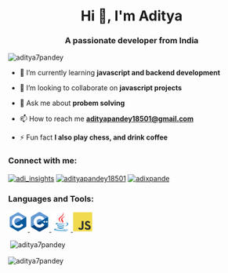 <h1 align="center">Hi 👋, I'm Aditya</h1>
<h3 align="center">A passionate developer from India</h3>

<p align="left"> <img src="https://komarev.com/ghpvc/?username=aditya7pandey&label=Profile%20views&color=0e75b6&style=flat" alt="aditya7pandey" /> </p>

- 🌱 I’m currently learning **javascript and backend development**

- 👯 I’m looking to collaborate on **javascript projects**

- 💬 Ask me about **probem solving**

- 📫 How to reach me **adityapandey18501@gmail.com**

- ⚡ Fun fact **I also play chess, and drink coffee**

<h3 align="left">Connect with me:</h3>
<p align="left">
<a href="https://twitter.com/adi_insights" target="blank"><img align="center" src="https://raw.githubusercontent.com/rahuldkjain/github-profile-readme-generator/master/src/images/icons/Social/twitter.svg" alt="adi_insights" height="30" width="40" /></a>
<a href="https://www.leetcode.com/adityapandey18501" target="blank"><img align="center" src="https://raw.githubusercontent.com/rahuldkjain/github-profile-readme-generator/master/src/images/icons/Social/leet-code.svg" alt="adityapandey18501" height="30" width="40" /></a>
<a href="https://auth.geeksforgeeks.org/user/adixpande" target="blank"><img align="center" src="https://raw.githubusercontent.com/rahuldkjain/github-profile-readme-generator/master/src/images/icons/Social/geeks-for-geeks.svg" alt="adixpande" height="30" width="40" /></a>
</p>

<h3 align="left">Languages and Tools:</h3>
<p align="left"> <a href="https://www.cprogramming.com/" target="_blank" rel="noreferrer"> <img src="https://raw.githubusercontent.com/devicons/devicon/master/icons/c/c-original.svg" alt="c" width="40" height="40"/> </a> <a href="https://www.w3schools.com/cpp/" target="_blank" rel="noreferrer"> <img src="https://raw.githubusercontent.com/devicons/devicon/master/icons/cplusplus/cplusplus-original.svg" alt="cplusplus" width="40" height="40"/> </a> <a href="https://www.java.com" target="_blank" rel="noreferrer"> <img src="https://raw.githubusercontent.com/devicons/devicon/master/icons/java/java-original.svg" alt="java" width="40" height="40"/> </a> <a href="https://developer.mozilla.org/en-US/docs/Web/JavaScript" target="_blank" rel="noreferrer"> <img src="https://raw.githubusercontent.com/devicons/devicon/master/icons/javascript/javascript-original.svg" alt="javascript" width="40" height="40"/> </a> </p>

<p>&nbsp;<img align="center" src="https://github-readme-stats.vercel.app/api?username=aditya7pandey&show_icons=true&locale=en" alt="aditya7pandey" /></p>

<p><img align="center" src="https://github-readme-streak-stats.herokuapp.com/?user=aditya7pandey&" alt="aditya7pandey" /></p>

